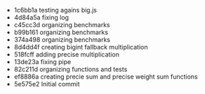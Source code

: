 
* 1c6bb1a testing agains big.js
* 4d84a5a fixing log
* c45cc3d organizing benchmarks
* b99b161 organizing benchmarks
* 374a498 organizing benchmarks
* 8d4dd4f creating bigint fallback multiplication
* 518fcff adding precise multiplication
* 13de23a fixing pipe
* 82c211d organizing functions and tests
* ef8886a creating precie sum and precise weight sum functions
* 5e575e2 Initial commit
